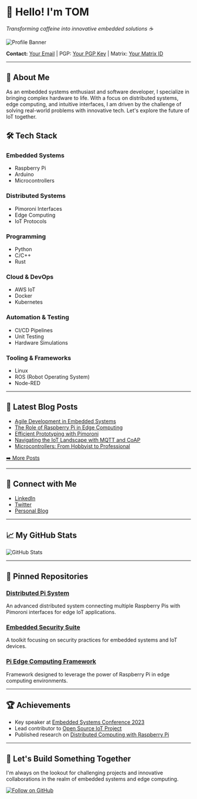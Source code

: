 # 👋 Hello! I'm TOM

*Transforming caffeine into innovative embedded solutions ☕️*

![Profile Banner](link-to-your-banner-image)

**Contact:** [Your Email](mailto:your@email.com) | PGP: [Your PGP Key](link-to-pgp-key) | Matrix: [Your Matrix ID](link-to-matrix-profile)

---

## 👤 About Me
As an embedded systems enthusiast and software developer, I specialize in bringing complex hardware to life. With a focus on distributed systems, edge computing, and intuitive interfaces, I am driven by the challenge of solving real-world problems with innovative tech. Let's explore the future of IoT together.

## 🛠️ Tech Stack
### Embedded Systems
- Raspberry Pi
- Arduino
- Microcontrollers

### Distributed Systems
- Pimoroni Interfaces
- Edge Computing
- IoT Protocols

### Programming
- Python
- C/C++
- Rust

### Cloud & DevOps
- AWS IoT
- Docker
- Kubernetes

### Automation & Testing
- CI/CD Pipelines
- Unit Testing
- Hardware Simulations

### Tooling & Frameworks
- Linux
- ROS (Robot Operating System)
- Node-RED

---

## 📝 Latest Blog Posts
- [Agile Development in Embedded Systems](link-to-post)
- [The Role of Raspberry Pi in Edge Computing](link-to-post)
- [Efficient Prototyping with Pimoroni](link-to-post)
- [Navigating the IoT Landscape with MQTT and CoAP](link-to-post)
- [Microcontrollers: From Hobbyist to Professional](link-to-post)

[➡️ More Posts](link-to-more-posts)

---

## 🔗 Connect with Me
- [LinkedIn](your-linkedin-link)
- [Twitter](your-twitter-link)
- [Personal Blog](your-blog-link)

---

## 📈 My GitHub Stats
![GitHub Stats](link-to-github-stats-image)

---

## 📌 Pinned Repositories
### [Distributed Pi System](link-to-repo)
An advanced distributed system connecting multiple Raspberry Pis with Pimoroni interfaces for edge IoT applications.

### [Embedded Security Suite](link-to-repo)
A toolkit focusing on security practices for embedded systems and IoT devices.

### [Pi Edge Computing Framework](link-to-repo)
Framework designed to leverage the power of Raspberry Pi in edge computing environments.

---

## 🏆 Achievements
- Key speaker at [Embedded Systems Conference 2023](link-to-conference)
- Lead contributor to [Open Source IoT Project](link-to-project)
- Published research on [Distributed Computing with Raspberry Pi](link-to-research)

---

## 💬 Let's Build Something Together
I'm always on the lookout for challenging projects and innovative collaborations in the realm of embedded systems and edge computing.

[![Follow on GitHub](https://img.shields.io/github/followers/username?label=Follow&style=social)](link-to-your-GitHub-profile)
